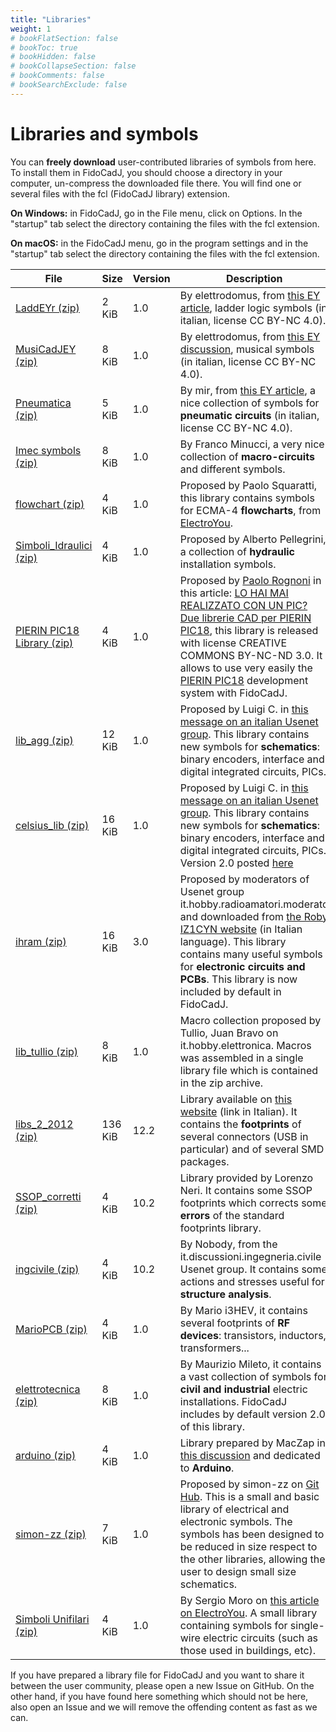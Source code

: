 ```yaml
---
title: "Libraries"
weight: 1
# bookFlatSection: false
# bookToc: true
# bookHidden: false
# bookCollapseSection: false
# bookComments: false
# bookSearchExclude: false
---
```

# Libraries and symbols

You can **freely download** user-contributed libraries of symbols from here. To install them in FidoCadJ, you should choose a directory in your computer, un-compress the downloaded file there. You will find one or several files with the fcl (FidoCadJ library) extension.

**On Windows:** in FidoCadJ, go in the File menu, click on Options. In the "startup" tab select the directory containing the files with the fcl extension.

**On macOS:** in the FidoCadJ menu, go in the program settings and in the "startup" tab select the directory containing the files with the fcl extension.

|File|Size|Version|Description|
|-|-|-|-|
| [LaddEYr (zip)](https://github.com/DarwinNE/FidoCadJ/raw/gh-pages/libs/LaddEYr.zip)| 2 KiB | 1.0 | By elettrodomus, from [this EY article](http://www.electroyou.it/elettrodomus/wiki/una-piccola-libreria-ladder-per-fidocadj), ladder logic symbols (in italian, license CC BY-NC 4.0). |
| [MusiCadJEY (zip)](https://github.com/DarwinNE/FidoCadJ/raw/gh-pages/libs/MusiCadJEY.zip)| 8 KiB | 1.0 | By elettrodomus, from [this EY discussion](http://www.electroyou.it/forum/viewtopic.php?f=4&t=54536&start=250#p560385), musical symbols (in italian, license CC BY-NC 4.0). |
| [Pneumatica (zip)](https://github.com/DarwinNE/FidoCadJ/raw/gh-pages/libs/Pneumatica.zip) | 5 KiB | 1.0 | By mir, from [this EY article](http://www.electroyou.it/mir/wiki/libreria-pneumatica-per-fidocadj), a nice collection of symbols for **pneumatic circuits** (in italian, license CC BY-NC 4.0). |
| [Imec symbols (zip)](https://github.com/DarwinNE/FidoCadJ/raw/gh-pages/libs/imec_symbols.zip) | 8 KiB | 1.0 | By Franco Minucci, a very nice collection of **macro-circuits** and different symbols. |
| [flowchart (zip)](https://github.com/DarwinNE/FidoCadJ/raw/gh-pages/libs/flowchart.zip) | 4 KiB | 1.0 | Proposed by Paolo Squaratti, this library contains symbols for ECMA-4 **flowcharts**, from [ElectroYou](http://www.electroyou.it/pepito/wiki/libreria-flowchart-per-fidocadj). |
| [Simboli_Idraulici (zip)](https://github.com/DarwinNE/FidoCadJ/raw/gh-pages/libs/Simboli_Idraulici.zip) | 4 KiB | 1.0 | Proposed by Alberto Pellegrini, a collection of **hydraulic** installation symbols. |
| [PIERIN PIC18 Library (zip)](https://github.com/DarwinNE/FidoCadJ/raw/gh-pages/libs/PIERIN_PIC18_Library_for_FidoCadJ.zip) | 4 KiB | 1.0 | Proposed by [Paolo Rognoni](http://www.picexperience.it/) in this article: [LO HAI MAI REALIZZATO CON UN PIC? Due librerie CAD per PIERIN PIC18](http://www.electroyou.it/mediawiki/index.php?title=UsersPages:Paolino:lo-hai-mai-realizzato-con-un-pic-due-librerie-cad-per-pierin-pic18), this library is released with license CREATIVE COMMONS BY-NC-ND 3.0. It allows to use very easily the [PIERIN PIC18](http://www.sangon.it/index_en.html) development system with FidoCadJ. |
| [lib_agg (zip)](https://github.com/DarwinNE/FidoCadJ/raw/gh-pages/libs/lib_agg.zip) | 12 KiB | 1.0 | Proposed by Luigi C. in [this message on an italian Usenet group](http://groups.google.it/group/it.hobby.elettronica/browse_thread/thread/cbf672dff997bfe9/718122cdca661ade?hl=it&). This library contains new symbols for **schematics**: binary encoders, interface and digital integrated circuits, PICs. |
| [celsius_lib (zip)](https://github.com/DarwinNE/FidoCadJ/raw/gh-pages/libs/celsius_lib.zip) | 16 KiB | 1.0 | Proposed by Luigi C. in [this message on an italian Usenet group](http://groups.google.it/group/it.hobby.elettronica/browse_thread/thread/cbf672dff997bfe9/718122cdca661ade?hl=it&). This library contains new symbols for **schematics**: binary encoders, interface and digital integrated circuits, PICs. Version 2.0 posted [here](https://github.com/DarwinNE/FidoCadJ/issues/163) |
| [ihram (zip)](https://github.com/DarwinNE/FidoCadJ/raw/gh-pages/libs/ihram.zip) | 16 KiB | 3.0 | Proposed by moderators of Usenet group it.hobby.radioamatori.moderato and downloaded from [the Roby IZ1CYN website](http://www.iz1cyn.it/fidocad.html) (in Italian language). This library contains many useful symbols for **electronic circuits and PCBs**. This library is now included by default in FidoCadJ. |
| [lib_tullio (zip)](https://github.com/DarwinNE/FidoCadJ/raw/gh-pages/libs/lib_tullio.zip) | 8 KiB | 1.0 | Macro collection proposed by Tullio, Juan Bravo on it.hobby.elettronica. Macros was assembled in a single library file which is contained in the zip archive. |
| [libs_2_2012 (zip)](https://github.com/DarwinNE/FidoCadJ/raw/gh-pages/libs/libs_2_2012.zip) | 136 KiB | 12.2 | Library available on [this website](http://tomasella.altervista.org/it/elettronica/pcb/#disegno_schema) (link in Italian). It contains the **footprints** of several connectors (USB in particular) and of several SMD packages. |
| [SSOP_corretti (zip)](https://github.com/DarwinNE/FidoCadJ/raw/gh-pages/libs/SSOP_corretti.zip) | 4 KiB | 10.2 | Library provided by Lorenzo Neri. It contains some SSOP footprints which corrects some **errors** of the standard footprints library. |
| [ingcivile (zip)](https://github.com/DarwinNE/FidoCadJ/raw/gh-pages/libs/ingcivile.zip) | 4 KiB | 10.2 | By Nobody, from the it.discussioni.ingegneria.civile Usenet group. It contains some actions and stresses useful for **structure analysis**. |
| [MarioPCB (zip)](https://github.com/DarwinNE/FidoCadJ/raw/gh-pages/libs/MarioPCB.zip) | 4 KiB | 1.0 | By Mario i3HEV, it contains several footprints of **RF devices**: transistors, inductors, transformers... |
| [elettrotecnica (zip)](https://github.com/DarwinNE/FidoCadJ/raw/gh-pages/libs/elettrotecnica.zip) | 8 KiB | 1.0 | By Maurizio Mileto, it contains a vast collection of symbols for **civil and industrial** electric installations. FidoCadJ includes by default version 2.0 of this library. |
| [arduino (zip)](https://github.com/DarwinNE/FidoCadJ/raw/gh-pages/libs/arduino.zip) | 4 KiB | 1.0 | Library prepared by MacZap in [this discussion](http://www.grix.it/forum/forum_thread.php?ftpage=1&id_forum=1&id_thread=401194&tbackto=/forum/forum_discussioni.php?id_forum=1&dbackto=/forum/index.php) and dedicated to **Arduino**. |
| [simon-zz (zip)](https://github.com/simon-zz/simon-zz-fidocadj-libs/archive/master.zip) | 7 KiB | 1.0 | Proposed by simon-zz on [Git Hub](https://github.com/simon-zz/simon-zz-fidocadj-libs). This is a small and basic library of electrical and electronic symbols. The symbols has been designed to be reduced in size respect to the other libraries, allowing the user to design small size schematics. |
| [Simboli Unifilari (zip)](https://github.com/DarwinNE/FidoCadJ/raw/gh-pages/libs/SchemiUnifilari.zip) | 4 KiB | 1.0 | By Sergio Moro on [this article on ElectroYou](https://www.electroyou.it/nicsergio/wiki/libreria-fidocadj-di-simboli-elettrici-per-schemi-unifilari). A small library containing symbols for single-wire electric circuits (such as those used in buildings, etc). |

If you have prepared a library file for FidoCadJ and you want to share it between the user community, please open a new Issue on GitHub. On the other hand, if you have found here something which should not be here, also open an Issue and we will remove the offending content as fast as we can.
